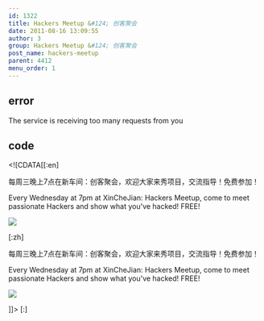 ```yaml
---
id: 1322
title: Hackers Meetup &#124; 创客聚会
date: 2011-08-16 13:09:55
author: 3
group: Hackers Meetup &#124; 创客聚会
post_name: hackers-meetup
parent: 4412
menu_order: 1
---
```


## error
The service is receiving too many requests from you

## code
 <!\[CDATA\[\[:en\]

每周三晚上7点在新车间：创客聚会，欢迎大家来秀项目，交流指导！免费参加！

Every Wednesday at 7pm at XinCheJian: Hackers Meetup, come to meet passionate Hackers and show what you've hacked! FREE!

![](http://139.162.84.35/wp-content/uploads/2011/06/Show.jpg)

\[:zh\]

每周三晚上7点在新车间：创客聚会，欢迎大家来秀项目，交流指导！免费参加！

Every Wednesday at 7pm at XinCheJian: Hackers Meetup, come to meet passionate Hackers and show what you've hacked! FREE!

![](http://139.162.84.35/wp-content/uploads/2011/06/Show.jpg)

\]\]> \[:\]
